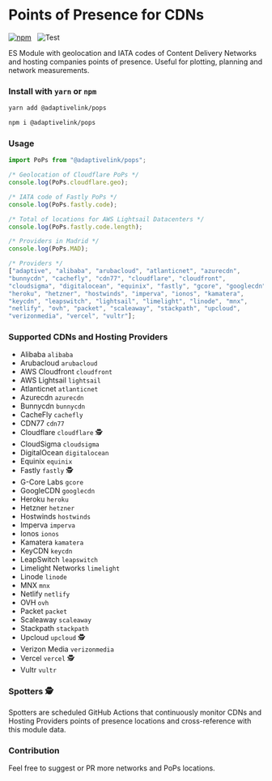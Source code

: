 # Points of Presence for CDNs


[![npm](https://img.shields.io/npm/v/@adaptivelink/pops.svg)](https://www.npmjs.com/package/@adaptivelink/pops) &nbsp; ![Test](https://github.com/adaptive/pops/workflows/Test/badge.svg?branch=main)

ES Module with geolocation and IATA codes of Content Delivery Networks and hosting companies  points of presence. Useful for plotting, planning and network measurements.

### Install with `yarn` or `npm`

```bash
yarn add @adaptivelink/pops
```

```bash
npm i @adaptivelink/pops
```

### Usage

```javascript
import PoPs from "@adaptivelink/pops";

/* Geolocation of Cloudflare PoPs */
console.log(PoPs.cloudflare.geo);

/* IATA code of Fastly PoPs */
console.log(PoPs.fastly.code);

/* Total of locations for AWS Lightsail Datacenters */
console.log(PoPs.fastly.code.length);

/* Providers in Madrid */
console.log(PoPs.MAD);

/* Providers */
["adaptive", "alibaba", "arubacloud", "atlanticnet", "azurecdn",
"bunnycdn", "cachefly", "cdn77", "cloudflare", "cloudfront",
"cloudsigma", "digitalocean", "equinix", "fastly", "gcore", "googlecdn",
"heroku", "hetzner", "hostwinds", "imperva", "ionos", "kamatera",
"keycdn", "leapswitch", "lightsail", "limelight", "linode", "mnx",
"netlify", "ovh", "packet", "scaleaway", "stackpath", "upcloud",
"verizonmedia", "vercel", "vultr"];
```

### Supported CDNs and Hosting Providers

*   Alibaba ```alibaba```
*   Arubacloud ```arubacloud```
*   AWS Cloudfront ```cloudfront```
*   AWS Lightsail ```lightsail```
*   Atlanticnet ```atlanticnet```
*   Azurecdn ```azurecdn```
*   Bunnycdn ```bunnycdn```
*   CacheFly ```cachefly```
*   CDN77 ```cdn77```
*   Cloudflare ```cloudflare``` 🕵️
*   CloudSigma ```cloudsigma```
*   DigitalOcean ```digitalocean```
*   Equinix ```equinix```
*   Fastly ```fastly``` 🕵️
*   G-Core Labs ```gcore```
*   GoogleCDN ```googlecdn```
*   Heroku ```heroku```
*   Hetzner ```hetzner```
*   Hostwinds ```hostwinds```
*   Imperva ```imperva```
*   Ionos ```ionos```
*   Kamatera ```kamatera```
*   KeyCDN ```keycdn```
*   LeapSwitch ```leapswitch```
*   Limelight Networks ```limelight```
*   Linode ```linode```
*   MNX ```mnx```
*   Netlify ```netlify```
*   OVH ```ovh```
*   Packet ```packet```
*   Scaleaway ```scaleaway```
*   Stackpath ```stackpath```
*   Upcloud ```upcloud``` 🕵️
*   Verizon Media ```verizonmedia```
*   Vercel ```vercel``` 🕵️
*   Vultr ```vultr```

### Spotters 🕵️

Spotters are scheduled GitHub Actions that continuously monitor CDNs and Hosting Providers points of presence locations and cross-reference with this module data.

### Contribution

Feel free to suggest or PR more networks and PoPs locations.